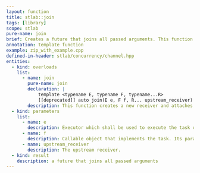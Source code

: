 ```yaml
---
layout: function
title: stlab::join
tags: [library]
scope: stlab
pure-name: join
brief: Creates a future that joins all passed arguments. This function is deprecated and it will soon be removed. Please use instead of `zip_with`
annotation: template function
example: zip_with_example.cpp
defined-in-header: stlab/concurrency/channel.hpp
entities:
  - kind: overloads
    list:
      - name: join
        pure-name: join
        declaration: |
            template <typename E, typename F, typename...R>
            [[deprecated]] auto join(E e, F f, R... upstream_receiver)
        description: This function creates a new receiver and attaches the process `f` to it. The values coming from the upstream receiver are the parameters of `f`. The incoming upstream values are not passed one after the other to this process, but they are passed as a complete set of arguments to the process. So the last incoming upstream value triggers the execution of `f`.
  - kind: parameters
    list:
      - name: e
        description: Executor which shall be used to execute the task of `f`.
      - name: f
        description: Callable object that implements the task. Its parameters correspond to the results from the upstream receivers. It is called when all upstream receiver have provided its values.
      - name: upstream_receiver
        description: The upstream receiver.
  - kind: result
    description: a future that joins all passed arguments
---
```

